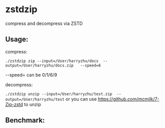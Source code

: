 # zstdzip
compress and decompress via ZSTD

## Usage:
compress:

`
./zstdzip zip --input=/User/harryzhu/docs  --output=/User/harryzhu/docs.zip   --speed=6
`

--speed= can be 0/1/6/9

decompress:

`
./zstdzip unzip --input=/User/harryzhu/test.zip  --output=/User/harryzhu/test
`
or you can use https://github.com/mcmilk/7-Zip-zstd to unzip

## Benchmark:
